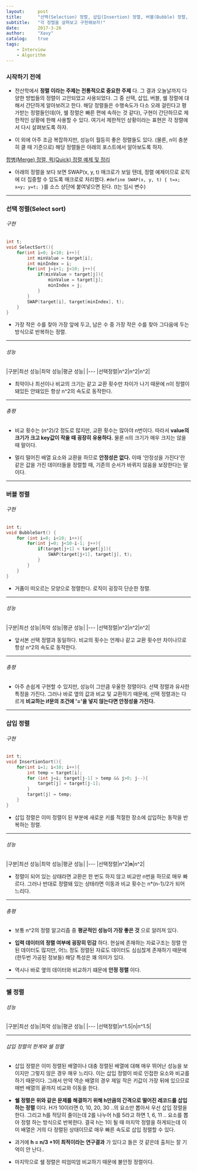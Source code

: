 ```yaml
---
layout:     post
title:      "선택(Selection) 정렬, 삽입(Insertion) 정렬, 버블(Bubble) 정렬, 쉘(Shell) 정렬 예제 및 정리"
subtitle:   "각 정렬을 살펴보고 구현해보자!"
date:       2017-3-26
author:     "Xavy"
catalog:    true
tags:
    - Interview
    - Algorithm
---
```


### 시작하기 전에

- 전산학에서 **정렬 이라는 주제는 전통적으로 중요한 주제** 다. 그 결과 오늘날까지 다양한 방법들의 정렬이 고안되었고 사용되었다. 그 중 선택, 삽입, 버블, 쉘 정렬에 대해서 간단하게 알아보려고 한다. 해당 정렬들은 수행속도가 다소 오래 걸린다고 평가받는 정렬들인데(아, 쉘 정렬은 빠른 편에 속하는 것 같다), 구현이 간단하므로 제한적인 상황에 한해 사용할 수 있다. 여기서 제한적인 상황이라는 표현은 각 정렬에서 다시 살펴보도록 하자.

- 이 외에 아주 조금 복잡하지만, 성능이 월등히 좋은 정렬들도 있다. (물론, n이 충분히 클 때 기준으로) 해당 정렬들은 아래의 포스트에서 알아보도록 하자.

[합병(Merge) 정렬, 퀵(Quick) 정렬 예제 및 정리](https://dodo4513.github.io/2017/04/09/sort_2/)

- 아래의 정렬을 보다 보면 SWAP(x, y, t) 매크로가 보일 텐데, 정렬 예제이므로 로직에 더 집중할 수 있도록 매크로로 처리했다. `#define SWAP(x, y, t) { t=x; x=y; y=t; }`를 소스 상단에 붙여넣으면 된다. (t는 임시 변수)

- - -

### 선택 정렬(Select sort)

###### 구현

```c++
int t;
void SelectSort(){
	for(int i=0; i<10; i++){
		int minValue = target[i];
		int minIndex = i;
		for(int j=i+1; j<10; j++){
			if(minValue > target[j]){
				minValue = target[j];
				minIndex = j;
			}
		}
		SWAP(target[i], target[minIndex], t);
	}
}
```

- 가장 작은 수를 찾아 가장 앞에 두고, 남은 수 중 가장 작은 수를 찾아 그다음에 두는 방식으로 반복하는 정렬.

- - -

###### 성능

|구분|최선 성능|최악 성능|평균 성능|
|---
|선택정렬|n^2|n^2|n^2|

- 최악이나 최선이나 비교의 크기는 같고 교환 횟수만 차이가 나기 때문에 n이 정렬이 돼있든 안돼있든 항상 n^2의 속도로 동작한다.

- - -

###### 총평

- 비교 횟수는 (n^2)/2 정도로 많지만, 교환 횟수는 많아야 n번이다. 따라서 **value의 크기가 크고 key값이 작을 때 굉장히 유용하다.** 물론 n의 크기가 매우 크지는 않을 때 말이다.

- 멀리 떨어진 배열 요소와 교환을 하므로 **안정성은 없다.** 이때 '안정성을 가진다'란 같은 값을 가진 데이터들을 정렬할 때, 기존의 순서가 바뀌지 않음을 보장한다는 말이다.

- - -

### 버블 정렬

###### 구현

```c++
int t;
void BubbleSort() {
	for (int i=0; i<10; i++){
		for(int j=0; j<10-i-1; j++){
			if(target[j+1] < target[j]){
				SWAP(target[j+1], target[j], t);
			}
		}
	}
}
```

- 거품이 떠오르는 모양으로 정렬한다. 로직이 굉장히 단순한 정렬.

- - -

###### 성능

|구분|최선 성능|최악 성능|평균 성능|
|---
|선택정렬|n^2|n^2|n^2|

- 앞서본 선택 정렬과 동일하다. 비교의 횟수는 언제나 같고 교환 횟수만 차이나므로 항상 n^2의 속도로 동작한다.

- - -

###### 총평

- 아주 손쉽게 구현할 수 있지만, 성능이 그만큼 우울한 정렬이다. 선택 정렬과 유사한 특정을 가진다. 그러나 바로 옆의 값과 비교 및 교환하기 때문에, 선택 정렬과는 다르게 **비교하는 if문의 조건에 '='을 넣지 않는다면 안정성을 가진다.**

- - -

### 삽입 정렬

###### 구현

```c++
int t;
void InsertionSort(){
	for(int i=1; i<10; i++){
		int temp = target[i];
		for (int j=i; target[j-1] > temp && j>0; j--){
			target[j] = target[j-1];
		}
		target[j] = temp;
	}
}
```

- 삽입 정렬은 이미 정렬이 된 부분에 새로운 키를 적절한 장소에 삽입하는 동작을 반복하는 정렬.

- - -

###### 성능

|구분|최선 성능|최악 성능|평균 성능|
|---
|선택정렬|n^2|**n**|n^2|

- 정렬이 되어 있는 상태라면 교환은 한 번도 하지 않고 비교만 n번을 하므로 매우 빠르다. 그러나 반대로 정렬돼 있는 상태라면 이동과 비교 횟수는 n*(n-1)/2가 되어 느리다.

- - -

###### 총평

- 보통 n^2의 정렬 알고리즘 중 **평균적인 성능이 가장 좋은 것** 으로 알려져 있다.

- **입력 데이터의 정렬 여부에 굉장히 민감** 하다. 현실에 존재하는 자료구조는 정렬 안 된 데이터도 많지만, 어느 정도 정렬된 자료도 데이터도 심심찮게 존재하기 때문에(한두번 가공된 정보들) 해당 특성은 꽤 의미가 있다.

- 역시나 바로 옆의 데이터와 비교하기 떄문에 **안정 정렬** 이다.

- - -

### 쉘 정렬

###### 성능

|구분|최선 성능|최악 성능|평균 성능|
|---
|선택정렬|n^1.5|n|n^1.5|

- - -

###### 삽입 정렬의 한계와 쉘 정렬

- 삽입 정렬은 이미 정렬된 배열이나 대충 정렬된 배열에 대해 매우 뛰어난 성능을 보이지만 그렇지 않은 경우 매우 느리다. 이는 삽입 정렬이 바로 인접한 요소와 비교를 하기 때문이다. 그래서 만약 역순 배열의 경우 제일 작은 키값이 가장 뒤에 있으므로 매번 배열의 끝까지 비교와 이동을 한다.
 
- **쉘 정렬은 위와 같은 문제를 해결하기 위해 h만큼의 간격으로 떨어진 레코드를 삽입하는 정렬** 이다. H가 10이라면 0, 10, 20, 30 ..의 요소만 뽑아서 우선 삽입 정렬을 한다. 그리고 h를 적당히 줄이는데 2를 나누어 h를 5라고 하면 1, 6, 11 .. 요소를 뽑아 정렬 하는 방식으로 반복한다. 결국 h는 1이 될 때 마지막 정렬을 하게되는데 이미 배열은 거의 다 정렬된 상태이므로 매우 빠른 속도로 삽입 정렬할 수 있다.

- 과거에 **h = n/3 +1이 최적이라는 연구결과** 가 있다고 들은 것 같은데 출처는 잘 기억이 안 난다..

- 마지막으로 쉘 정렬은 띠엄띠엄 비교하기 때문에 불안정 정렬이다.
